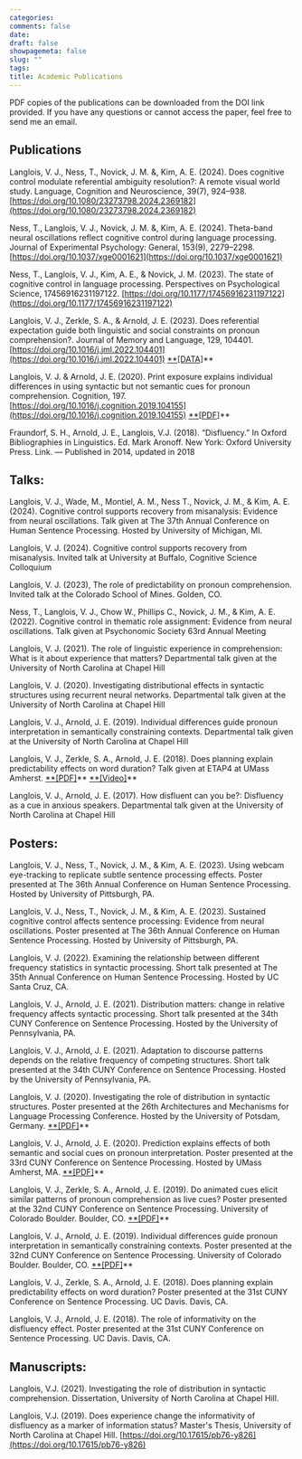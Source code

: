 ```yaml
---
categories:
comments: false
date:
draft: false
showpagemeta: false
slug: ""
tags:
title: Academic Publications
---
```

PDF copies of the publications can be downloaded from the DOI link provided. If you have any questions or cannot access the paper, feel free to send me an email.

## Publications
Langlois, V. J., Ness, T., Novick, J. M. &, Kim, A. E. (2024). Does cognitive control
modulate referential ambiguity resolution?: A remote visual world study. Language, Cognition and Neuroscience, 39(7), 924–938. [https://doi.org/10.1080/23273798.2024.2369182](https://doi.org/10.1080/23273798.2024.2369182)

Ness, T., Langlois, V. J., Novick, J. M. &, Kim, A. E. (2024). Theta-band neural oscillations
reflect cognitive control during language processing. Journal of Experimental Psychology: General, 153(9), 2279–2298. [https://doi.org/10.1037/xge0001621](https://doi.org/10.1037/xge0001621)

Ness, T., Langlois, V. J., Kim, A. E., & Novick, J. M. (2023). The state of cognitive control in language processing. Perspectives on Psychological Science, 17456916231197122. [https://doi.org/10.1177/17456916231197122](https://doi.org/10.1177/17456916231197122)

Langlois, V. J., Zerkle, S. A., & Arnold, J. E. (2023). Does referential expectation guide both linguistic and social constraints on pronoun comprehension?. Journal of Memory and Language, 129, 104401. [https://doi.org/10.1016/j.jml.2022.104401](https://doi.org/10.1016/j.jml.2022.104401) [**[DATA]](https://osf.io/cfq4u/)**

Langlois, V. J. & Arnold, J. E. (2020). Print exposure explains individual differences in using syntactic but not semantic cues for pronoun comprehension. Cognition, 197. [https://doi.org/10.1016/j.cognition.2019.104155](https://doi.org/10.1016/j.cognition.2019.104155) [**[PDF]](https://osf.io/yvqe2/)**

Fraundorf, S. H., Arnold, J. E., Langlois, V.J. (2018). “Disfluency.” In Oxford Bibliographies in Linguistics. Ed. Mark Aronoff. New York: Oxford University Press. Link. — Published in 2014, updated in 2018

## Talks:

Langlois, V. J., Wade, M., Montiel, A. M., Ness T., Novick, J. M., & Kim, A. E. (2024). Cognitive control supports recovery from misanalysis: Evidence from neural oscillations. Talk given at The 37th Annual Conference on Human Sentence Processing. Hosted by University of Michigan, MI.

Langlois, V. J. (2024). Cognitive control supports recovery from misanalysis. Invited talk at University at Buffalo, Cognitive Science Colloquium

Langlois, V. J. (2023), The role of predictability on pronoun comprehension. Invited talk at the Colorado School of Mines. Golden, CO.

Ness, T., Langlois, V. J., Chow W., Phillips C., Novick, J. M., & Kim, A. E. (2022). Cognitive control in thematic role assignment: Evidence from neural oscillations. Talk given at Psychonomic Society 63rd Annual Meeting

Langlois, V. J. (2021). The role of linguistic experience in comprehension: What is it about experience that matters? Departmental talk given at the University of North Carolina at Chapel Hill

Langlois, V. J. (2020). Investigating distributional effects in syntactic structures using recurrent neural networks. Departmental talk given at the University of North Carolina at Chapel Hill

Langlois, V. J., Arnold, J. E. (2019). Individual differences guide pronoun interpretation in semantically constraining contexts. Departmental talk given at the University of North Carolina at Chapel Hill

Langlois, V. J., Zerkle, S. A., Arnold, J. E. (2018). Does planning explain predictability effects on word duration? Talk given at ETAP4 at UMass Amherst. [**[PDF]](https://osf.io/se9qy/)** [**[Video]](https://www.youtube.com/watch?v=cP8mm87PJUM)**

Langlois, V. J., Arnold, J. E. (2017). How disfluent can you be?: Disfluency as a cue in anxious speakers. Departmental talk given at the University of North Carolina at Chapel Hill

## Posters:

Langlois, V. J., Ness, T., Novick, J. M., & Kim, A. E. (2023). Using webcam eye-tracking to replicate
subtle sentence processing effects. Poster presented at The 36th Annual Conference on Human Sentence
Processing. Hosted by University of Pittsburgh, PA.

Langlois, V. J., Ness, T., Novick, J. M., & Kim, A. E. (2023). Sustained cognitive control affects
sentence processing: Evidence from neural oscillations. Poster presented at The 36th Annual Conference
on Human Sentence Processing. Hosted by University of Pittsburgh, PA.

Langlois, V. J. (2022). Examining the relationship between different frequency statistics in syntactic processing. Short talk presented at The 35th Annual Conference on Human Sentence Processing. Hosted by UC Santa Cruz, CA.

Langlois, V. J., Arnold, J. E. (2021). Distribution matters: change in relative frequency affects syntactic processing. Short talk presented at the 34th CUNY Conference on Sentence Processing. Hosted by the University of Pennsylvania, PA.

Langlois, V. J., Arnold, J. E. (2021). Adaptation to discourse patterns depends on the relative frequency of competing structures. Short talk presented at the 34th CUNY Conference on Sentence Processing. Hosted by the University of Pennsylvania, PA.

Langlois, V. J. (2020). Investigating the role of distribution in syntactic structures. Poster presented at the 26th Architectures and Mechanisms for Language Processing Conference. Hosted by the University of Potsdam, Germany. [**[PDF]](https://osf.io/xbmge/)**

Langlois, V. J., Arnold, J. E. (2020). Prediction explains effects of both semantic and social cues on pronoun interpretation. Poster presented at the 33rd CUNY Conference on Sentence Processing. Hosted by UMass Amherst, MA. [**[PDF]](https://osf.io/uqy9t/)**

Langlois, V. J., Zerkle, S. A., Arnold, J. E. (2019). Do animated cues elicit similar patterns of pronoun comprehension as live cues? Poster presented at the 32nd CUNY Conference on Sentence Processing. University of Colorado Boulder. Boulder, CO. [**[PDF]](https://osf.io/p2f3d/)**

Langlois, V. J., Arnold, J. E. (2019). Individual differences guide pronoun interpretation in semantically constraining contexts. Poster presented at the 32nd CUNY Conference on Sentence Processing. University of Colorado Boulder. Boulder, CO. [**[PDF]](https://osf.io/6b48s/)**

Langlois, V. J., Zerkle, S. A., Arnold, J. E. (2018). Does planning explain predictability effects on word duration? Poster presented at the 31st CUNY Conference on Sentence Processing. UC Davis. Davis, CA.

Langlois, V. J., Arnold, J. E. (2018). The role of informativity on the disfluency effect. Poster presented at the 31st CUNY Conference on Sentence Processing. UC Davis. Davis, CA.

## Manuscripts:

Langlois, V.J. (2021). Investigating the role of distribution in syntactic comprehension. Dissertation, University of North Carolina at Chapel Hill.

Langlois, V.J. (2019). Does experience change the informativity of disfluency as a marker of information status? Master's Thesis, University of North Carolina at Chapel Hill. [https://doi.org/10.17615/pb76-y826](https://doi.org/10.17615/pb76-y826)

